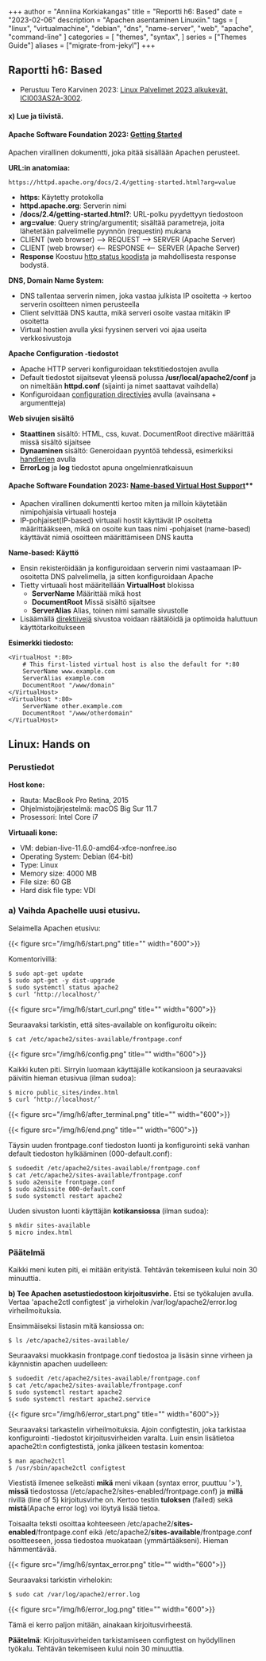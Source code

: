 +++
author = "Anniina Korkiakangas"
title = "Reportti h6: Based"
date = "2023-02-06"
description = "Apachen asentaminen Linuxiin."
tags = [
    "linux",
    "virtualmachine",
    "debian",
    "dns",
    "name-server",
    "web",
    "apache",
    "command-line"
]
categories = [
    "themes",
    "syntax",
]
series = ["Themes Guide"]
aliases = ["migrate-from-jekyl"]
+++

## **Raportti h6: Based**
- Perustuu Tero Karvinen 2023: [Linux Palvelimet 2023 alkukevät, ICI003AS2A-3002](https://terokarvinen.com/2023/linux-palvelimet-2023-alkukevat/).

#### **x) Lue ja tiivistä.** 
 
#### **Apache Software Foundation 2023**: [Getting Started](https://httpd.apache.org/docs/2.4/getting-started.html)

Apachen virallinen dokumentti, joka pitää sisällään Apachen perusteet.

**URL:in anatomiaa:**

    https://httpd.apache.org/docs/2.4/getting-started.html?arg=value

- **https**: Käytetty protokolla
- **httpd.apache.org**: Serverin nimi
- **/docs/2.4/getting-started.html?**: URL-polku pyydettyyn tiedostoon
- **arg=value**: Query string/argumentit; sisältää parametreja, joita lähetetään palvelimelle pyynnön (requestin) mukana
- CLIENT (web browser) --> REQUEST --> SERVER (Apache Server)
- CLIENT (web browser) <-- RESPONSE <-- SERVER (Apache Server)
 - **Response** Koostuu [http status koodista](https://cwiki.apache.org/confluence/display/HTTPD/CommonHTTPStatusCodes) ja mahdollisesta response bodystä.

**DNS, Domain Name System:**

- DNS tallentaa serverin nimen, joka vastaa julkista IP osoitetta -> kertoo serverin osoitteen nimen perusteella 
- Client selvittää DNS kautta, mikä serveri osoite vastaa mitäkin IP osoitetta
- Virtual hostien avulla yksi fyysinen serveri voi ajaa useita verkkosivustoja
    
**Apache Configuration -tiedostot**

- Apache HTTP serveri konfiguroidaan tekstitiedostojen avulla
- Default tiedostot sijaitsevat yleensä polussa **/usr/local/apache2/conf** ja on nimeltään **httpd.conf** (sijainti ja nimet saattavat vaihdella)
- Konfiguroidaan [configuration directivies](https://httpd.apache.org/docs/2.4/mod/quickreference.html) avulla (avainsana + argumentteja)

**Web sivujen sisältö**

- **Staattinen** sisältö: HTML, css, kuvat. DocumentRoot directive määrittää missä sisältö sijaitsee
- **Dynaaminen** sisältö: Generoidaan pyyntöä tehdessä, esimerkiksi [handlerien](https://httpd.apache.org/docs/2.4/handler.html) avulla 
- **ErrorLog** ja **log** tiedostot apuna ongelmienratkaisuun

#### **Apache Software Foundation 2023**: [Name-based Virtual Host Support](https://httpd.apache.org/docs/current/vhosts/name-based.html)**

- Apachen virallinen dokumentti kertoo miten ja milloin käytetään nimipohjaisia virtuaali hosteja
- IP-pohjaiset(IP-based) virtuaali hostit käyttävät IP osoitetta määrittääkseen, mikä on osoite kun taas nimi -pohjaiset (name-based) käyttävät nimiä osoitteen määrittämiseen DNS kautta 

**Name-based: Käyttö**

-  Ensin rekisteröidään ja konfiguroidaan serverin nimi vastaamaan IP-osoitetta DNS palvelimella, ja sitten konfiguroidaan Apache
- Tietty virtuaali host määritellään **VirtualHost** blokissa
    - **ServerName** Määrittää mikä host
    - **DocumentRoot** Missä sisältö sijaitsee
    - **ServerAlias** Alias, toinen nimi samalle sivustolle
- Lisäämällä [direktiivejä](https://httpd.apache.org/docs/2.4/mod/quickreference.html)  sivustoa voidaan räätälöidä ja optimoida haluttuun käyttötarkoitukseen

**Esimerkki tiedosto:** 

    <VirtualHost *:80>
        # This first-listed virtual host is also the default for *:80
        ServerName www.example.com
        ServerAlias example.com 
        DocumentRoot "/www/domain"
    </VirtualHost>
    <VirtualHost *:80>
        ServerName other.example.com
        DocumentRoot "/www/otherdomain"
    </VirtualHost>

## **Linux: Hands on**
### **Perustiedot** 

**Host kone:**
- Rauta: MacBook Pro Retina, 2015
- Ohjelmistojärjestelmä: macOS Big Sur 11.7
- Prosessori: Intel Core i7

**Virtuaali kone:**
- VM: debian-live-11.6.0-amd64-xfce-nonfree.iso
- Operating System: Debian (64-bit)
- Type: Linux
- Memory size: 4000 MB
- File size: 60 GB
- Hard disk file type: VDI

### **a) Vaihda Apachelle uusi etusivu.** 

Selaimella Apachen etusivu: 

{{< figure src="/img/h6/start.png" title="" width="600">}}

Komentorivillä:

    $ sudo apt-get update   
    $ sudo apt-get -y dist-upgrade
    $ sudo systemctl status apache2
    $ curl ‘http://localhost/’

{{< figure src="/img/h6/start_curl.png" title="" width="600">}}

Seuraavaksi tarkistin, että sites-available on konfiguroitu oikein:

    $ cat /etc/apache2/sites-available/frontpage.conf

{{< figure src="/img/h6/config.png" title="" width="600">}}

Kaikki kuten piti. Sirryin luomaan käyttäjälle kotikansioon ja seuraavaksi päivitin hieman etusivua (ilman sudoa):

    $ micro public_sites/index.html
    $ curl ‘http://localhost/’

{{< figure src="/img/h6/after_terminal.png" title="" width="600">}}
 
{{< figure src="/img/h6/end.png" title="" width="600">}}

Täysin uuden frontpage.conf tiedoston luonti ja konfigurointi sekä vanhan default tiedoston hylkääminen (000-default.conf):

    $ sudoedit /etc/apache2/sites-available/frontpage.conf
    $ cat /etc/apache2/sites-available/frontpage.conf
    $ sudo a2ensite frontpage.conf
    $ sudo a2dissite 000-default.conf 
    $ sudo systemctl restart apache2
    
Uuden sivuston luonti käyttäjän **kotikansiossa** (ilman sudoa):

    $ mkdir sites-available
    $ micro index.html

### **Päätelmä**
Kaikki meni kuten piti, ei mitään erityistä. Tehtävän tekemiseen kului noin 30 minuuttia.

**b) Tee Apachen asetustiedostoon kirjoitusvirhe.** Etsi se työkalujen avulla. Vertaa 'apache2ctl configtest' ja virhelokin /var/log/apache2/error.log virheilmoituksia.

Ensimmäiseksi listasin mitä kansiossa on: 

    $ ls /etc/apache2/sites-available/

Seuraavaksi muokkasin frontpage.conf tiedostoa ja lisäsin sinne virheen ja käynnistin apachen uudelleen: 

    $ sudoedit /etc/apache2/sites-available/frontpage.conf
    $ cat /etc/apache2/sites-available/frontpage.conf
    $ sudo systemctl restart apache2
    $ sudo systemctl restart apache2.service

{{< figure src="/img/h6/error_start.png" title="" width="600">}}

Seuraavaksi tarkastelin virheilmoituksia. Ajoin configtestin, joka tarkistaa konfigurointi -tiedostot kirjoitusvirheiden varalta. Luin ensin lisätietoa apache2tl:n configtestistä, jonka jälkeen testasin komentoa:

    $ man apache2ctl
    $ /usr/sbin/apache2ctl configtest

Viestistä ilmenee selkeästi **mikä** meni vikaan (syntax error, puuttuu '>'), **missä** tiedostossa (/etc/apache2/sites-enabled/frontpage.conf) ja **millä** rivillä (line of 5) kirjoitusvirhe on.  Kertoo testin **tuloksen** (failed) sekä **mistä**(Apache error log) voi löytyä lisää tietoa.

Toisaalta  teksti osoittaa kohteeseen /etc/apache2/**sites-enabled**/frontpage.conf eikä /etc/apache2/**sites-available**/frontpage.conf osoitteeseen, jossa tiedostoa muokataan (ymmärtääkseni). Hieman hämmentävää. 

{{< figure src="/img/h6/syntax_error.png" title="" width="600">}}

Seuraavaksi tarkistin virhelokin:

    $ sudo cat /var/log/apache2/error.log

{{< figure src="/img/h6/error_log.png" title="" width="600">}}

Tämä ei kerro paljon mitään, ainakaan kirjoitusvirheestä. 

**Päätelmä**: Kirjoitusvirheiden tarkistamiseen configtest on hyödyllinen työkalu. Tehtävän tekemiseen kului noin 30 minuuttia. 